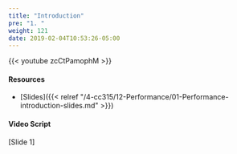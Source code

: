 ```yaml
---
title: "Introduction"
pre: "1. "
weight: 121
date: 2019-02-04T10:53:26-05:00
---
```


{{< youtube zcCtPamophM >}}

#### Resources
* [Slides]({{< relref "/4-cc315/12-Performance/01-Performance-introduction-slides.md" >}})

#### Video Script

[Slide 1]